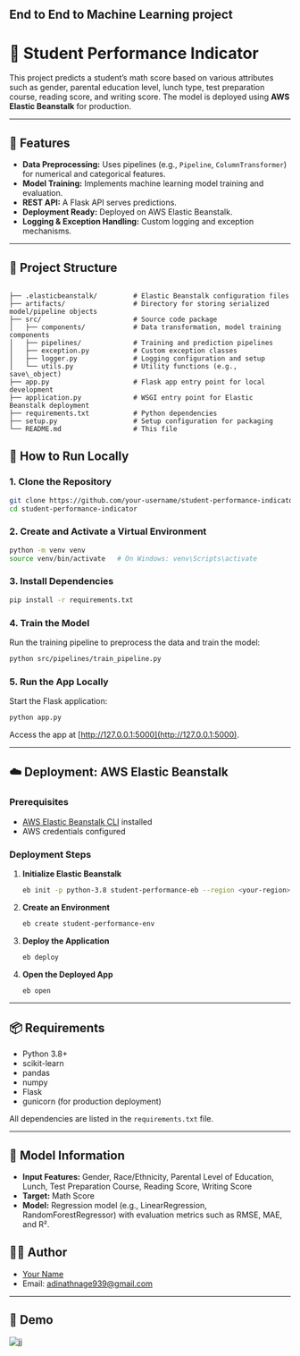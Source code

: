 ## End to End to Machine Learning project 


# 🧠 Student Performance Indicator 

This project predicts a student’s math score based on various attributes such as gender, parental education level, lunch type, test preparation course, reading score, and writing score. The model is deployed using **AWS Elastic Beanstalk** for production.

---

## 🚀 Features

- **Data Preprocessing:** Uses pipelines (e.g., `Pipeline`, `ColumnTransformer`) for numerical and categorical features.
- **Model Training:** Implements machine learning model training and evaluation.
- **REST API:** A Flask API serves predictions.
- **Deployment Ready:** Deployed on AWS Elastic Beanstalk.
- **Logging & Exception Handling:** Custom logging and exception mechanisms.

---

## 📂 Project Structure

```

├── .elasticbeanstalk/         # Elastic Beanstalk configuration files
├── artifacts/                 # Directory for storing serialized model/pipeline objects
├── src/                       # Source code package
│   ├── components/            # Data transformation, model training components
│   ├── pipelines/             # Training and prediction pipelines
│   ├── exception.py           # Custom exception classes
│   ├── logger.py              # Logging configuration and setup
│   └── utils.py               # Utility functions (e.g., save\_object)
├── app.py                     # Flask app entry point for local development
├── application.py             # WSGI entry point for Elastic Beanstalk deployment
├── requirements.txt           # Python dependencies
├── setup.py                   # Setup configuration for packaging
└── README.md                  # This file

````


## 🧪 How to Run Locally

### 1. Clone the Repository

```bash
git clone https://github.com/your-username/student-performance-indicator.git
cd student-performance-indicator
````

### 2. Create and Activate a Virtual Environment

```bash
python -m venv venv
source venv/bin/activate   # On Windows: venv\Scripts\activate
```

### 3. Install Dependencies

```bash
pip install -r requirements.txt
```

### 4. Train the Model

Run the training pipeline to preprocess the data and train the model:

```bash
python src/pipelines/train_pipeline.py
```

### 5. Run the App Locally

Start the Flask application:

```bash
python app.py
```

Access the app at [http://127.0.0.1:5000](http://127.0.0.1:5000).

---

## ☁️ Deployment: AWS Elastic Beanstalk

### Prerequisites

* [AWS Elastic Beanstalk CLI](https://docs.aws.amazon.com/elasticbeanstalk/latest/dg/eb-cli3-install.html) installed
* AWS credentials configured

### Deployment Steps

1. **Initialize Elastic Beanstalk**

   ```bash
   eb init -p python-3.8 student-performance-eb --region <your-region>
   ```

2. **Create an Environment**

   ```bash
   eb create student-performance-env
   ```

3. **Deploy the Application**

   ```bash
   eb deploy
   ```

4. **Open the Deployed App**

   ```bash
   eb open
   ```

---

## 📦 Requirements

* Python 3.8+
* scikit-learn
* pandas
* numpy
* Flask
* gunicorn (for production deployment)

All dependencies are listed in the `requirements.txt` file.

---

## 🧠 Model Information

* **Input Features:** Gender, Race/Ethnicity, Parental Level of Education, Lunch, Test Preparation Course, Reading Score, Writing Score
* **Target:** Math Score
* **Model:** Regression model (e.g., LinearRegression, RandomForestRegressor) with evaluation metrics such as RMSE, MAE, and R².


## 🙋‍♂️ Author

* [Your Name](https://github.com/adinath09)
* Email: adinathnage939@gmail.com

---

## 🔗 Demo
![jj](https://github.com/user-attachments/assets/ce08a8d8-3ba3-4e56-9e8a-e881d99dc4df)



